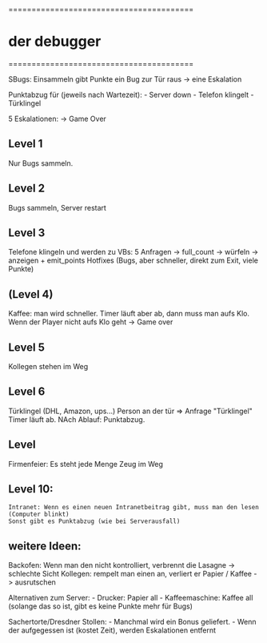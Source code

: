 ========================================
#	  der debugger
========================================

SBugs:
	Einsammeln gibt Punkte
	ein Bug zur Tür raus -> eine Eskalation

Punktabzug für (jeweils nach Wartezeit):
	- Server down
	- Telefon klingelt
	- Türklingel

5 Eskalationen:
	-> Game Over


Level 1
------------------
Nur Bugs sammeln.


Level 2
------------------
Bugs sammeln, Server restart


Level 3
------------------
Telefone klingeln und werden zu VBs:
	5 Anfragen -> full_count -> würfeln -> anzeigen + emit_points
Hotfixes (Bugs, aber schneller, direkt zum Exit, viele Punkte)


(Level 4)
------------------
Kaffee: man wird schneller. Timer läuft aber ab, dann muss man aufs Klo. 
Wenn der Player nicht aufs Klo geht -> Game over 


Level 5
------------------
Kollegen stehen im Weg


Level 6
------------------
Türklingel (DHL, Amazon, ups...)
	Person an der tür => Anfrage "Türklingel"
	Timer läuft ab. 
	NAch Ablauf: Punktabzug.


Level 
------------------
Firmenfeier: Es steht jede Menge Zeug im Weg



Level 10:
------------------
	Intranet: Wenn es einen neuen Intranetbeitrag gibt, muss man den lesen (Computer blinkt)
	Sonst gibt es Punktabzug (wie bei Serverausfall)




weitere Ideen:
------------------------------------------
Backofen: Wenn man den nicht kontrolliert, verbrennt die Lasagne 
  -> schlechte Sicht
Kollegen: rempelt man einen an, verliert er Papier / Kaffee
 -> ausrutschen


Alternativen zum Server:
	- Drucker: Papier all
	- Kaffeemaschine: Kaffee all (solange das so ist, gibt es keine Punkte mehr für Bugs)
	

Sachertorte/Dresdner Stollen:
	- Manchmal wird ein Bonus geliefert. 
	- Wenn der aufgegessen ist (kostet Zeit), werden Eskalationen entfernt

